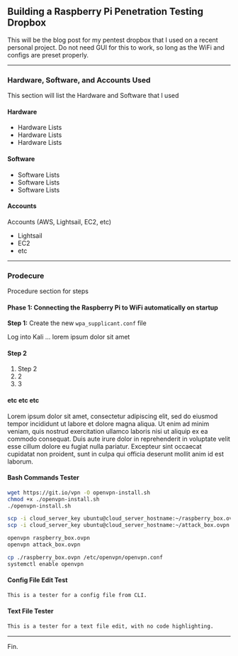 ## Building a Raspberry Pi Penetration Testing Dropbox

This will be the blog post for my pentest dropbox that I used on a recent personal project. Do not need GUI for this to work, so long as the WiFi and configs are preset properly.

---

### Hardware, Software, and Accounts Used

This section will list the Hardware and Software that I used

#### Hardware

* Hardware Lists
* Hardware Lists
* Hardware Lists

#### Software

* Software Lists
* Software Lists
* Software Lists

#### Accounts

Accounts (AWS, Lightsail, EC2, etc)
* Lightsail
* EC2
* etc

---

### Prodecure

Procedure section for steps

#### **Phase 1**: Connecting the Raspberry Pi to WiFi automatically on startup

**Step 1:** Create the new ```wpa_supplicant.conf``` file

Log into Kali ... lorem ipsum dolor sit amet

#### Step 2

1. Step 2
2. 2
3. 3

#### etc etc etc

Lorem ipsum dolor sit amet, consectetur adipiscing elit, sed do eiusmod tempor incididunt ut labore et dolore magna aliqua. Ut enim ad minim veniam, quis nostrud exercitation ullamco laboris nisi ut aliquip ex ea commodo consequat. Duis aute irure dolor in reprehenderit in voluptate velit esse cillum dolore eu fugiat nulla pariatur. Excepteur sint occaecat cupidatat non proident, sunt in culpa qui officia deserunt mollit anim id est laborum.

#### Bash Commands Tester

```bash
wget https://git.io/vpn -O openvpn-install.sh
chmod +x ./openvpn-install.sh
./openvpn-install.sh

scp -i cloud_server_key ubuntu@cloud_server_hostname:~/raspberry_box.ovpn ./
scp -i cloud_server_key ubuntu@cloud_server_hostname:~/attack_box.ovpn ./

openvpn raspberry_box.ovpn
openvpn attack_box.ovpn

cp ./raspberry_box.ovpn /etc/openvpn/openvpn.conf
systemctl enable openvpn
```

#### Config File Edit Test

```bash
This is a tester for a config file from CLI.
```

#### Text File Tester

```txt
This is a tester for a text file edit, with no code highlighting.
```


---

Fin.
